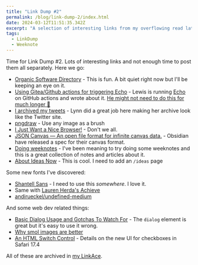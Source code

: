 ```yaml
---
title: "Link Dump #2"
permalink: /blog/link-dump-2/index.html
date: 2024-03-12T11:51:35.342Z
excerpt: "A selection of interesting links from my overflowing read later list"
tags:
  - LinkDump
  - Weeknote
---
```


Time for Link Dump #2. Lots of interesting links and not enough time to post them all separately. Here we go:

- [Organic Software Directory](https://built.organic/) - This is fun. A bit quiet right now but I'll be keeping an eye on it.
- [Using Gitea/Github actions for triggering Echo](https://lewisdale.dev/post/using-gitea-github-actions-for-triggering-echo/) - Lewis is running [Echo](https://echo.rknight.me) on GitHub actions and wrote about it. [He might not need to do this for much longer 👀](https://echofeed.app)
- [I archived my tweets](https://lynnandtonic.com/thoughts/entries/i-archived-my-tweets/) - Lynn did a great job here making her archive look like the Twitter site. 
- [pngdraw](https://png-draw.replit.app/) - Use any image as a brush
- [I Just Want a Nice Browser!](https://havn.blog/2024/03/11/i-just-want.html) - Don't we all.
- [JSON Canvas — An open file format for infinite canvas data.](https://jsoncanvas.org/) - Obsidian have released a spec for their canvas format.
- [Doing weeknotes](https://doingweeknotes.com/) - I've been meaning to try doing some weeknotes and this is a great collection of notes and articles about it.
- [About Ideas Now](https://aboutideasnow.com/) - This is cool. I need to add an `/ideas` page

Some new fonts I've discovered:

- [Shantell Sans](https://shantellsans.com/) - I need to use this _somewhere_. I love it. 
- Same with [Lauren Herda's Achieve](https://www.herda.me/work/achieve)
- [andirueckel/undefined-medium](https://github.com/andirueckel/undefined-medium)

And some web dev related things:

- [Basic Dialog Usage and Gotchas To Watch For](https://frontendmasters.com/blog/basic-dialog-usage-and-gotchas-to-watch-for/) - The `dialog` element is great but it's easy to use it wrong.
- [Why smol images are better](https://mostlypixels.com/webdesign/2023/12/15/smol-images)
- [An HTML Switch Control](https://webkit.org/blog/15054/an-html-switch-control/) - Details on the new UI for checkboxes in Safari 17.4

All of these are archived in [my LinkAce](https://links.rknight.me/).